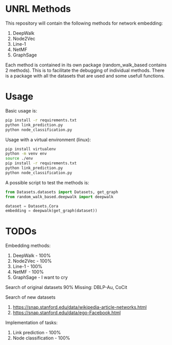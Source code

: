 # UNRL Methods
This repository will contain the following methods for network embedding:
1. DeepWalk
2. Node2Vec
3. Line-1
4. NetMF
5. GraphSage

Each method is contained in its own package (random_walk_based contains 2 methods). This is to facilitate the debugging of individual methods. There is a package with all the datasets that are used and some usefull functions.

# Usage
Basic usage is:
```bash
pip install -r requirements.txt
python link_prediction.py
python node_classification.py
```
Usage with a virtual environment (linux):
```bash
pip install virtualenv
python -m venv env
source ./env
pip install -r requirements.txt
python link_prediction.py
python node_classification.py
```

A possible script to test the methods is:
```python
from Datasets.datasets import Datasets, get_graph
from random_walk_based.deepwalk import deepwalk

dataset = Datasets.Cora
embedding = deepwalk(get_graph(dataset))
```

# TODOs
Embedding methods:
1. DeepWalk - 100%
2. Node2Vec - 100%
3. Line-1 - 100%
4. NetMF - 100%
5. GraphSage - I want to cry

Search of original datasets 90%
Missing: DBLP-Au, CoCit

Search of new datasets
1. https://snap.stanford.edu/data/wikipedia-article-networks.html
2. https://snap.stanford.edu/data/ego-Facebook.html

Implementation of tasks:
1. Link prediction - 100%
2. Node classification - 100%
